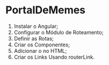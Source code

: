 # PortalDeMemes


1. Instalar o Angular;
2. Configurar o Módulo de Roteamento;
3. Definir as Rotas;
4. Criar os Componentes;
5. Adicionar o <router-outlet> no HTML;
6. Criar os Links Usando routerLink.
